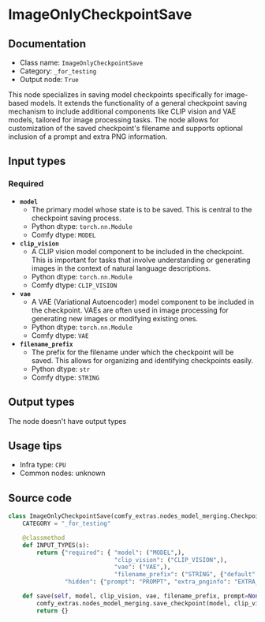 # ImageOnlyCheckpointSave
## Documentation
- Class name: `ImageOnlyCheckpointSave`
- Category: `_for_testing`
- Output node: `True`

This node specializes in saving model checkpoints specifically for image-based models. It extends the functionality of a general checkpoint saving mechanism to include additional components like CLIP vision and VAE models, tailored for image processing tasks. The node allows for customization of the saved checkpoint's filename and supports optional inclusion of a prompt and extra PNG information.
## Input types
### Required
- **`model`**
    - The primary model whose state is to be saved. This is central to the checkpoint saving process.
    - Python dtype: `torch.nn.Module`
    - Comfy dtype: `MODEL`
- **`clip_vision`**
    - A CLIP vision model component to be included in the checkpoint. This is important for tasks that involve understanding or generating images in the context of natural language descriptions.
    - Python dtype: `torch.nn.Module`
    - Comfy dtype: `CLIP_VISION`
- **`vae`**
    - A VAE (Variational Autoencoder) model component to be included in the checkpoint. VAEs are often used in image processing for generating new images or modifying existing ones.
    - Python dtype: `torch.nn.Module`
    - Comfy dtype: `VAE`
- **`filename_prefix`**
    - The prefix for the filename under which the checkpoint will be saved. This allows for organizing and identifying checkpoints easily.
    - Python dtype: `str`
    - Comfy dtype: `STRING`
## Output types
The node doesn't have output types
## Usage tips
- Infra type: `CPU`
- Common nodes: unknown


## Source code
```python
class ImageOnlyCheckpointSave(comfy_extras.nodes_model_merging.CheckpointSave):
    CATEGORY = "_for_testing"

    @classmethod
    def INPUT_TYPES(s):
        return {"required": { "model": ("MODEL",),
                              "clip_vision": ("CLIP_VISION",),
                              "vae": ("VAE",),
                              "filename_prefix": ("STRING", {"default": "checkpoints/ComfyUI"}),},
                "hidden": {"prompt": "PROMPT", "extra_pnginfo": "EXTRA_PNGINFO"},}

    def save(self, model, clip_vision, vae, filename_prefix, prompt=None, extra_pnginfo=None):
        comfy_extras.nodes_model_merging.save_checkpoint(model, clip_vision=clip_vision, vae=vae, filename_prefix=filename_prefix, output_dir=self.output_dir, prompt=prompt, extra_pnginfo=extra_pnginfo)
        return {}

```
